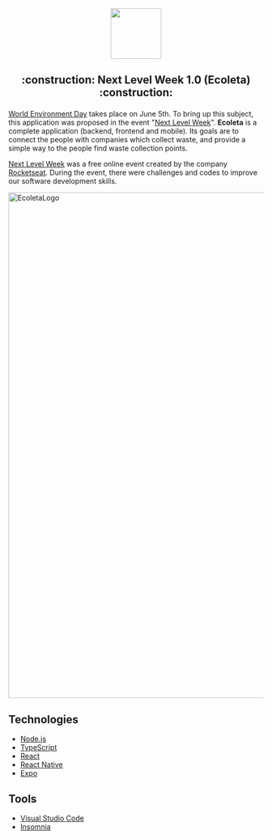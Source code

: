 <div align="center"><img src="https://lander.rocketseat.dev/uploads/nextlevelweek_18baaf82af.svg" width="100px"/></div>

<h2>
	<p align="center">:construction: Next Level Week 1.0 (Ecoleta) :construction:</p>
</h2>

<p><a href="https://www.worldenvironmentday.global/">World Environment Day</a> takes place on June 5th. To bring up this subject, this application was proposed in the event "<a href="https://nextlevelweek.com/">Next Level Week</a>". <b>Ecoleta</b> is a complete application (backend, frontend and mobile). Its goals are to connect the people with companies which collect waste, and provide a simple way to the people find waste collection points.<p>

[Next Level Week](https://nextlevelweek.com/) was a free online event created by the company [Rocketseat](https://rocketseat.com.br/). During the event, there were challenges and codes to improve our software development skills.

<img align="center" alt="EcoletaLogo" title="#EcoletaLogo" src="https://i.imgur.com/3WpAlsH.png" width="1000px"/>


## Technologies
- [Node.js][nodejs]
- [TypeScript][typescript]
- [React][reactjs]
- [React Native][rn]
- [Expo][expo]

## Tools
- [Visual Studio Code](https://code.visualstudio.com)
- [Insomnia](https://insomnia.rest)

[nodejs]: https://nodejs.org/
[typescript]: https://www.typescriptlang.org/
[expo]: https://expo.io/
[reactjs]: https://reactjs.org
[rn]: https://facebook.github.io/react-native/
[yarn]: https://yarnpkg.com/
[vs]: https://code.visualstudio.com/
[vceditconfig]: https://marketplace.visualstudio.com/items?itemName=EditorConfig.EditorConfig
[vceslint]: https://marketplace.visualstudio.com/items?itemName=dbaeumer.vscode-eslint
[prettier]: https://marketplace.visualstudio.com/items?itemName=esbenp.prettier-vscode
